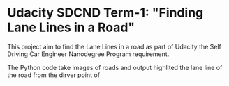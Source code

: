 # Udacity SDCND Term-1: "Finding Lane Lines in a Road"
This project aim to find the Lane Lines in a road as part of Udacity the Self Driving Car Engineer Nanodegree Program requirement.

The Python code take images of roads and output highlited the lane line of the road from the dirver point of 
